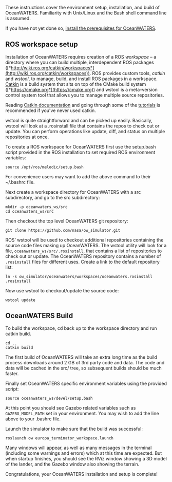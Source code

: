 These instructions cover the environment setup, installation, and build of
OceanWATERS. Familiarity with Unix/Linux and the Bash shell command line is assumed.

If you have not yet done so, [install the prerequisites for OceanWATERS](setup_dev_env.md).

ROS workspace setup
-------------------

Installation of OceanWATERS requires creation of a ROS *workspace* – a directory
where you can build multiple, interdependent ROS packages
([*http://wiki.ros.org/catkin/workspaces*](http://wiki.ros.org/catkin/workspaces)).
ROS provides custom tools, *catkin* and *wstool*, to manage, build, and install
ROS packages in a workspace. [Catkin](https://wiki.ros.org/catkin) is a build system that sits on top of
the CMake build system ([*https://cmake.org*](https://cmake.org)) and wstool is
a meta–version control system tool that allows you to manage multiple source
repositories.

Reading [Catkin documentation](https://wiki.ros.org/catkin) and going through some of
the [tutorials](https://wiki.ros.org/catkin/Tutorials) is recommended if you've
never used catkin.

wstool is quite straightforward and can be picked up easily. Basically, wstool
will look at a .rosinstall file that contains the repos to check out or update.
You can perform operations like update, diff, and status on multiple
repositories at once.

To create a ROS workspace for OceanWATERS first use the setup.bash script
provided in the ROS installation to set required ROS environment variables:

```
source /opt/ros/melodic/setup.bash
```

For convenience users may want to add the above command to their ~/.bashrc
file.

Next create a workspace directory for OceanWATERS with a src subdirectory, and
go to the src subdirectory:

```
mkdir -p oceanwaters_ws/src
cd oceanwaters_ws/src
```

Then checkout the top level OceanWATERS git repository:

```
git clone https://github.com/nasa/ow_simulator.git
```

ROS’ wstool will be used to checkout additional repositories containing the
source code files making up OceanWATERS. The wstool utility will look for a
file, `oceanwaters_ws/src/.rosinstall`, that contains a list of repositories to
check out or update. The OceanWATERS repository contains a number of `.rosinstall`
files for different uses. Create a link to the default repository list:

```
ln -s ow_simulator/oceanwaters/workspaces/oceanwaters.rosinstall .rosinstall
```

Now use wstool to checkout/update the source code:

```
wstool update
```

OceanWATERS Build
-----------------

To build the workspace, cd back up to the workspace directory and run catkin build.

```
cd ..
catkin build
```

The first build of OceanWATERS will take an extra long time as the build process downloads
around 2 GB of 3rd party code and data. The code and data will be cached in the src/ tree,
so subsequent builds should be much faster.

Finally set OceanWATERS specific environment variables using the provided
script:

```
source oceanwaters_ws/devel/setup.bash
```

At this point you should see Gazebo related variables such as
`GAZEBO_MODEL_PATH` set in your environment.  You may wish to add the line above to your
.bashrc file.

Launch the simulator to make sure that the build was successful:

```
roslaunch ow europa_terminator_workspace.launch
```

Many windows will appear, as well as many messages in the terminal (including
some warnings and errors) which at this time are expected.  But when startup
finishes, you should see the RViz window showing a 3D model of the lander, and
the Gazebo window also showing the terrain.

Congratulations, your OceanWATERS installation and setup is complete!
